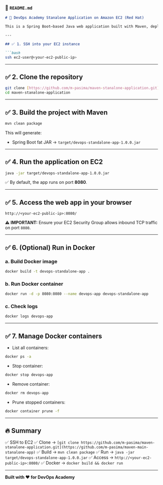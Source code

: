 

### 📄 `README.md`

````markdown
# 🚀 DevOps Academy Stanalone Application on Amazon EC2 (Red Hat)

This is a Spring Boot–based Java web application built with Maven, deployable on Amazon EC2 (Red Hat) and Docker.

---

## ✅ 1. SSH into your EC2 instance

```bash
ssh ec2-user@<your-ec2-public-ip>
````

---

## ✅ 2. Clone the repository

```bash
git clone [https://github.com/m-pasima/maven-stanalone-application.git](https://github.com/m-pasima/maven-main-stanalone-app)
cd maven-stanalone-application
```

---

## ✅ 3. Build the project with Maven

```bash
mvn clean package
```

This will generate:

* Spring Boot fat JAR → `target/devops-standalone-app-1.0.0.jar`

---

## ✅ 4. Run the application on EC2

```bash
java -jar target/devops-standalone-app-1.0.0.jar
```

✅ By default, the app runs on port **8080**.

---

## ✅ 5. Access the web app in your browser

```
http://<your-ec2-public-ip>:8080/
```

⚠ **IMPORTANT:** Ensure your EC2 Security Group allows inbound TCP traffic on port `8080`.

---

## ✅ 6. (Optional) Run in Docker

### a. Build Docker image

```bash
docker build -t devops-standalone-app .
```

### b. Run Docker container

```bash
docker run -d -p 8080:8080 --name devops-app devops-standalone-app
```

### c. Check logs

```bash
docker logs devops-app
```

---

## ✅ 7. Manage Docker containers

* List all containers:

```bash
docker ps -a
```

* Stop container:

```bash
docker stop devops-app
```

* Remove container:

```bash
docker rm devops-app
```

* Prune stopped containers:

```bash
docker container prune -f
```

---

## 🔥 Summary

✅ SSH to EC2
✅ Clone → `[git clone https://github.com/m-pasima/maven-stanalone-application.git](https://github.com/m-pasima/maven-main-stanalone-app)`
✅ Build → `mvn clean package`
✅ Run → `java -jar target/devops-standalone-app-1.0.0.jar`
✅ Access → `http://<your-ec2-public-ip>:8080/`
✅ Docker → `docker build && docker run`

---

**Built with ❤️ for DevOps Academy**

```





